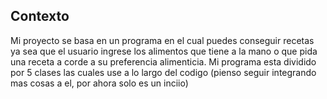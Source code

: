 ## Contexto

Mi proyecto se basa en un programa en el cual puedes conseguir recetas ya sea que el usuario ingrese los alimentos que tiene a la mano o que pida una receta a corde a su preferencia alimenticia. Mi programa esta dividido por 5 clases las cuales use a lo largo del codigo (pienso seguir integrando mas cosas a el, por ahora solo es un inciio)
